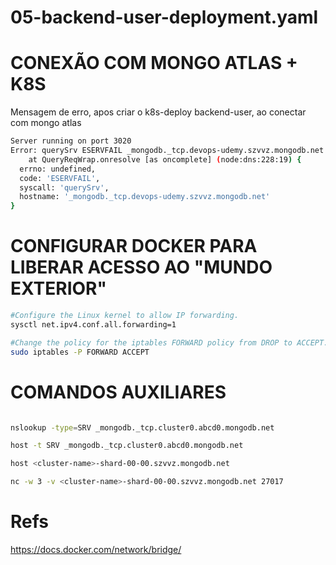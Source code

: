 # 05-backend-user-deployment.yaml


# CONEXÃO COM MONGO ATLAS + K8S

Mensagem de erro, apos criar o k8s-deploy backend-user, ao conectar com mongo atlas

```bash
Server running on port 3020
Error: querySrv ESERVFAIL _mongodb._tcp.devops-udemy.szvvz.mongodb.net
    at QueryReqWrap.onresolve [as oncomplete] (node:dns:228:19) {
  errno: undefined,
  code: 'ESERVFAIL',
  syscall: 'querySrv',
  hostname: '_mongodb._tcp.devops-udemy.szvvz.mongodb.net'
}
```



# CONFIGURAR DOCKER PARA LIBERAR ACESSO AO "MUNDO EXTERIOR"

```bash
#Configure the Linux kernel to allow IP forwarding.
sysctl net.ipv4.conf.all.forwarding=1

#Change the policy for the iptables FORWARD policy from DROP to ACCEPT.
sudo iptables -P FORWARD ACCEPT
```


# COMANDOS AUXILIARES

```bash

nslookup -type=SRV _mongodb._tcp.cluster0.abcd0.mongodb.net

host -t SRV _mongodb._tcp.cluster0.abcd0.mongodb.net

host <cluster-name>-shard-00-00.szvvz.mongodb.net

nc -w 3 -v <cluster-name>-shard-00-00.szvvz.mongodb.net 27017

```


# Refs

https://docs.docker.com/network/bridge/

